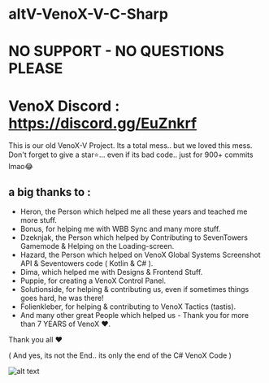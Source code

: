# altV-VenoX-V-C-Sharp
# NO SUPPORT - NO QUESTIONS PLEASE
# VenoX Discord : https://discord.gg/EuZnkrf


This is our old VenoX-V Project.
Its a total mess.. but we loved this mess.
Don't forget to give a star⭐... even if its bad code.. just for 900+ commits lmao😂

## a big thanks to : 

- Heron, the Person which helped me all these years and teached me more stuff.
- Bonus, for helping me with WBB Sync and many more stuff.
- Dzeknjak, the Person which helped by Contributing to SevenTowers Gamemode & Helping on the Loading-screen.
- Hazard, the Person which helped on VenoX Global Systems Screenshot API & Seventowers code ( Kotlin & C# ). 
- Dima, which helped me with Designs & Frontend Stuff.
- Puppie, for creating a VenoX Control Panel.
- Solutionside, for helping & contributing us, even if sometimes things goes hard, he was there!
- Folienkleber, for helping & contributing to VenoX Tactics (tastis).
- And many other great People which helped us - Thank you for more than 7 YEARS of VenoX ♥.

Thank you all ♥

( And yes, its not the End.. its only the end of the C# VenoX Code ) 

![alt text](https://media.discordapp.net/attachments/675346423058923543/858125024837107722/venox-logo.gif)
